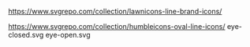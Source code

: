 https://www.svgrepo.com/collection/lawnicons-line-brand-icons/


https://www.svgrepo.com/collection/humbleicons-oval-line-icons/
eye-closed.svg
eye-open.svg